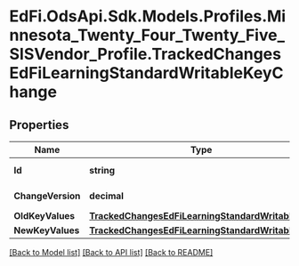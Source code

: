 # EdFi.OdsApi.Sdk.Models.Profiles.Minnesota_Twenty_Four_Twenty_Five_SISVendor_Profile.TrackedChangesEdFiLearningStandardWritableKeyChange

## Properties

Name | Type | Description | Notes
------------ | ------------- | ------------- | -------------
**Id** | **string** | Resource identifier | [optional] 
**ChangeVersion** | **decimal** | Change version | [optional] 
**OldKeyValues** | [**TrackedChangesEdFiLearningStandardWritableKey**](TrackedChangesEdFiLearningStandardWritableKey.md) |  | [optional] 
**NewKeyValues** | [**TrackedChangesEdFiLearningStandardWritableKey**](TrackedChangesEdFiLearningStandardWritableKey.md) |  | [optional] 

[[Back to Model list]](../README.md#documentation-for-models) [[Back to API list]](../README.md#documentation-for-api-endpoints) [[Back to README]](../README.md)

